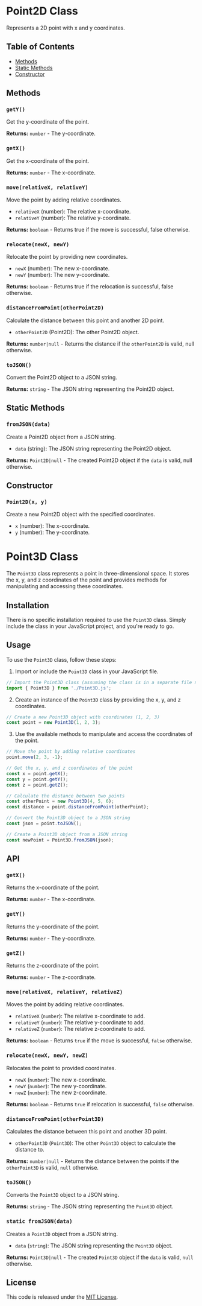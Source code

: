 # Point2D Class

Represents a 2D point with x and y coordinates.

## Table of Contents
- [Methods](#methods)
- [Static Methods](#static-methods)
- [Constructor](#constructor)

## Methods

### `getY()`
Get the y-coordinate of the point.

**Returns:** `number` - The y-coordinate.

### `getX()`
Get the x-coordinate of the point.

**Returns:** `number` - The x-coordinate.

### `move(relativeX, relativeY)`
Move the point by adding relative coordinates.

- `relativeX` (number): The relative x-coordinate.
- `relativeY` (number): The relative y-coordinate.

**Returns:** `boolean` - Returns true if the move is successful, false otherwise.

### `relocate(newX, newY)`
Relocate the point by providing new coordinates.

- `newX` (number): The new x-coordinate.
- `newY` (number): The new y-coordinate.

**Returns:** `boolean` - Returns true if the relocation is successful, false otherwise.

### `distanceFromPoint(otherPoint2D)`
Calculate the distance between this point and another 2D point.

- `otherPoint2D` (Point2D): The other Point2D object.

**Returns:** `number|null` - Returns the distance if the `otherPoint2D` is valid, null otherwise.

### `toJSON()`
Convert the Point2D object to a JSON string.

**Returns:** `string` - The JSON string representing the Point2D object.

## Static Methods

### `fromJSON(data)`
Create a Point2D object from a JSON string.

- `data` (string): The JSON string representing the Point2D object.

**Returns:** `Point2D|null` - The created Point2D object if the `data` is valid, null otherwise.

## Constructor

### `Point2D(x, y)`
Create a new Point2D object with the specified coordinates.

- `x` (number): The x-coordinate.
- `y` (number): The y-coordinate.



# Point3D Class

The `Point3D` class represents a point in three-dimensional space. It stores the x, y, and z coordinates of the point and provides methods for manipulating and accessing these coordinates.

## Installation

There is no specific installation required to use the `Point3D` class. Simply include the class in your JavaScript project, and you're ready to go.

## Usage

To use the `Point3D` class, follow these steps:

1. Import or include the `Point3D` class in your JavaScript file.

```js
// Import the Point3D class (assuming the class is in a separate file named 'Point3D.js')
import { Point3D } from './Point3D.js';
```

2. Create an instance of the `Point3D` class by providing the x, y, and z coordinates.

```js
// Create a new Point3D object with coordinates (1, 2, 3)
const point = new Point3D(1, 2, 3);
```

3. Use the available methods to manipulate and access the coordinates of the point.

```js
// Move the point by adding relative coordinates
point.move(2, 3, -1);

// Get the x, y, and z coordinates of the point
const x = point.getX();
const y = point.getY();
const z = point.getZ();

// Calculate the distance between two points
const otherPoint = new Point3D(4, 5, 6);
const distance = point.distanceFromPoint(otherPoint);

// Convert the Point3D object to a JSON string
const json = point.toJSON();

// Create a Point3D object from a JSON string
const newPoint = Point3D.fromJSON(json);
```

## API

### `getX()`

Returns the x-coordinate of the point.

**Returns:** `number` - The x-coordinate.

### `getY()`

Returns the y-coordinate of the point.

**Returns:** `number` - The y-coordinate.

### `getZ()`

Returns the z-coordinate of the point.

**Returns:** `number` - The z-coordinate.

### `move(relativeX, relativeY, relativeZ)`

Moves the point by adding relative coordinates.

- `relativeX` (`number`): The relative x-coordinate to add.
- `relativeY` (`number`): The relative y-coordinate to add.
- `relativeZ` (`number`): The relative z-coordinate to add.

**Returns:** `boolean` - Returns `true` if the move is successful, `false` otherwise.

### `relocate(newX, newY, newZ)`

Relocates the point to provided coordinates.

- `newX` (`number`): The new x-coordinate.
- `newY` (`number`): The new y-coordinate.
- `newZ` (`number`): The new z-coordinate.

**Returns:** `boolean` - Returns `true` if relocation is successful, `false` otherwise.

### `distanceFromPoint(otherPoint3D)`

Calculates the distance between this point and another 3D point.

- `otherPoint3D` (`Point3D`): The other `Point3D` object to calculate the distance to.

**Returns:** `number|null` - Returns the distance between the points if the `otherPoint3D` is valid, `null` otherwise.

### `toJSON()`

Converts the `Point3D` object to a JSON string.

**Returns:** `string` - The JSON string representing the `Point3D` object.

### `static fromJSON(data)`

Creates a `Point3D` object from a JSON string.

- `data` (`string`): The JSON string representing the `Point3D` object.

**Returns:** `Point3D|null` - The created `Point3D` object if the `data` is valid, `null` otherwise.

## License

This code is released under the [MIT License](LICENSE).
```
